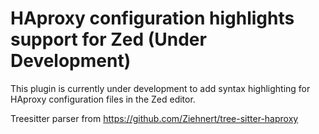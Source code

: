 # HAproxy configuration highlights support for Zed (Under Development)

This plugin is currently under development to add syntax highlighting for HAproxy configuration files in the Zed editor.

Treesitter parser from https://github.com/Ziehnert/tree-sitter-haproxy
